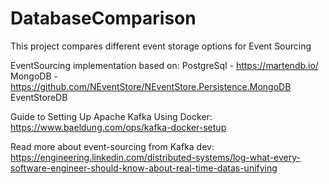 # DatabaseComparison
This project compares different event storage options for Event Sourcing

EventSourcing implementation based on:
PostgreSql - https://martendb.io/
MongoDB - https://github.com/NEventStore/NEventStore.Persistence.MongoDB
EventStoreDB


Guide to Setting Up Apache Kafka Using Docker:
https://www.baeldung.com/ops/kafka-docker-setup

Read more about event-sourcing from Kafka dev:
https://engineering.linkedin.com/distributed-systems/log-what-every-software-engineer-should-know-about-real-time-datas-unifying

